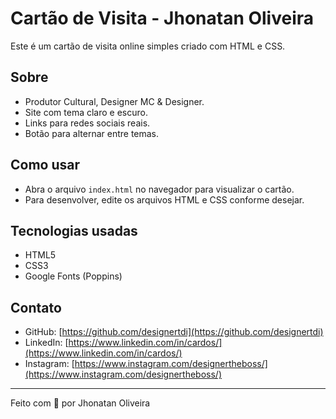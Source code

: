 # Cartão de Visita - Jhonatan Oliveira

Este é um cartão de visita online simples criado com HTML e CSS.

## Sobre

- Produtor Cultural, Designer MC & Designer.
- Site com tema claro e escuro.
- Links para redes sociais reais.
- Botão para alternar entre temas.

## Como usar

- Abra o arquivo `index.html` no navegador para visualizar o cartão.
- Para desenvolver, edite os arquivos HTML e CSS conforme desejar.

## Tecnologias usadas

- HTML5
- CSS3
- Google Fonts (Poppins)

## Contato

- GitHub: [https://github.com/designertdi](https://github.com/designertdi)
- LinkedIn: [https://www.linkedin.com/in/cardos/](https://www.linkedin.com/in/cardos/)
- Instagram: [https://www.instagram.com/designertheboss/](https://www.instagram.com/designertheboss/)

---

Feito com 💙 por Jhonatan Oliveira
